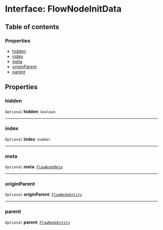 # Interface: FlowNodeInitData

## Table of contents

### Properties

* [hidden](/en/auto-docs/document/interfaces/FlowNodeInitData.md#hidden)
* [index](/en/auto-docs/document/interfaces/FlowNodeInitData.md#index)
* [meta](/en/auto-docs/document/interfaces/FlowNodeInitData.md#meta)
* [originParent](/en/auto-docs/document/interfaces/FlowNodeInitData.md#originparent)
* [parent](/en/auto-docs/document/interfaces/FlowNodeInitData.md#parent)

## Properties

### hidden

`Optional` **hidden**: `boolean`

***

### index

`Optional` **index**: `number`

***

### meta

`Optional` **meta**: [`FlowNodeMeta`](/en/auto-docs/document/interfaces/FlowNodeMeta.md)

***

### originParent

`Optional` **originParent**: [`FlowNodeEntity`](/en/auto-docs/document/classes/FlowNodeEntity-1.md)

***

### parent

`Optional` **parent**: [`FlowNodeEntity`](/en/auto-docs/document/classes/FlowNodeEntity-1.md)
